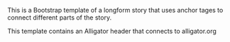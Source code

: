 This is a Bootstrap template of a longform story that uses anchor tages to connect different parts of the story. 

This template contains an Alligator header that connects to alligator.org
